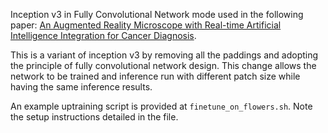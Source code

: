 Inception v3 in Fully Convolutional Network mode used in the following paper:
[An Augmented Reality Microscope with Real-time Artificial Intelligence Integration for Cancer Diagnosis](https://www.nature.com/articles/s41591-019-0539-7).

This is a variant of inception v3 by removing all the paddings and adopting the
principle of fully convolutional network design. This change allows the network
to be trained and inference run with different patch size while having the same
inference results.

An example uptraining script is provided at ```finetune_on_flowers.sh```. Note
the setup instructions detailed in the file.

